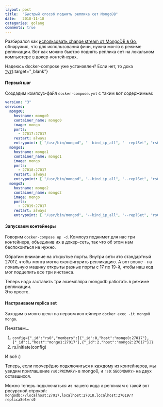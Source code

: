 ```yaml
---
layout: post
title:  "Быстрый способ поднять реплика сет MongoDB"
date:   2018-11-18
categories: golang
comments: true
---
```

Разбирался как [использовать change stream от MongoDB в Go](http://37yonub.ru/articles/golang-mongodb-change-streams-rus), обнаружил, что для использования фичи, нужна монго в режиме репликации.
Вот как можно быстро поднять реплика сет на локальном компьютере в докер-контейнерах. 

Надеюсь docker-compose уже установлен? Если нет, то дока [тут](https://docs.docker.com/compose/install/){:target="_blank"}

#### Первый шаг
Создадим компоуз-файл `docker-compose.yml` с таким вот содержимым:
```yml
version: "3"
services:
  mongo0:
    hostname: mongo0
    container_name: mongo0
    image: mongo
    ports:
      - 27017:27017
    restart: always
    entrypoint: [ "/usr/bin/mongod", "--bind_ip_all", "--replSet", "rs0" ]
  mongo1:
    hostname: mongo1
    container_name: mongo1
    image: mongo
    ports:
      - 27018:27017
    restart: always
    entrypoint: [ "/usr/bin/mongod", "--bind_ip_all", "--replSet", "rs0" ]
  mongo2:
    hostname: mongo2
    container_name: mongo2
    image: mongo
    ports:
      - 27019:27017
    restart: always
    entrypoint: [ "/usr/bin/mongod", "--bind_ip_all", "--replSet", "rs0" ]
```

#### Запускаем контейнеры
Говорим `docker-compose up -d`. Компоуз поднимет для нас три контейнера, объединив их в докер-сеть, так что об этом нам беспокоиться не нужно.

Обратим внимание на открытые порты. Внутри сети это стандартный 27017, чтобы монга могла сконфигурить репликацию. А вот вовне - на локальную машину открыты разные порты c 17 по 19-й, чтобы наш код мог подцепить все три инстанса.

Теперь надо заставить три экземпляра mongodb работать в режиме репликации.  
Это просто.

#### Настраиваем replica set
Заходим в монго шелл на первом контейнере `docker exec -it mongo0 mongo`.  

Печатаем...

1. `config={"_id":"rs0","members":[{"_id":0,"host":"mongo0:27017"},{"_id":1,"host":"mongo1:27017"},{"_id":2,"host":"mongo2:27017"}]}`
2. rs.initiate(config)

И всё :)

Теперь, если поочерёдно подключиться к каждому из контейнеров, мы увидим приглашение 
`rs0:PRIMARY>` в mongo0, и `rs0:SECONDARY>` на двух оставшихся.

Можно теперь подключаться из нашего кода к репликам с такой вот ресурсной строкой:  
`mongodb://localhost:27017,localhost:27018,localhost:27019/?replicaSet=rs0`